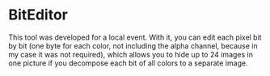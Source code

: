 # BitEditor

This tool was developed for a local event. With it, you can edit each pixel bit by bit (one byte for each color, not including the alpha channel, because in my case it was not required), which allows you to hide up to 24 images in one picture if you decompose each bit of all colors to a separate image.
